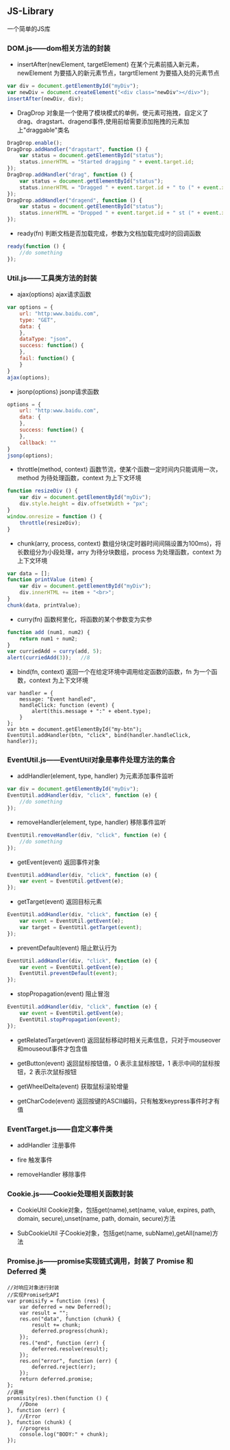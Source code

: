 ## JS-Library
一个简单的JS库

### DOM.js——dom相关方法的封装

* insertAfter(newElement, targetElement) 在某个元素前插入新元素，newElement 为要插入的新元素节点，targrtElement 为要插入处的元素节点

```javascript
var div = document.getElementById("myDiv");
var newDiv = document.createElement("<div class="newDiv"></div>");
insertAfter(newDiv, div);
```

* DragDrop 对象是一个使用了模块模式的单例，使元素可拖拽，自定义了drag、dragstart、dragend事件,使用前给需要添加拖拽的元素加上"draggable"类名

```javascript
DragDrop.enable();
DragDrop.addHandler("dragstart", function () {
    var status = document.getElementById("status");
    status.innerHTML = "Started dragging " + event.target.id;
});
DragDrop.addHandler("drag", function () {
    var status = document.getElementById("status");
    status.innerHTML = "Dragged " + event.target.id + " to (" + event.x + ", " + event.y + ")";
});
DragDrop.addHandler("dragend", function () {
    var status = document.getElementById("status");
    status.innerHTML = "Dropped " + event.target.id + " st (" + event.x + ", " + event.y + ")";
});
```      

* ready(fn) 判断文档是否加载完成，参数为文档加载完成时的回调函数

```javascript
ready(function () {
    //do something
});
```

### Util.js——工具类方法的封装

* ajax(options) ajax请求函数

```javascript
var options = {
 	url: "http:www.baidu.com",
	type: "GET",
	data: {
	},
	dataType: "json",
	success: function() {
	},
	fail: function() {
	}
}
ajax(options);
```

* jsonp(options) jsonp请求函数

```javascript
options = {
	url: "http:www.baidu.com",
	data: {
	},
	success: function() {
	},
	callback: ""
}
jsonp(options);
```

* throttle(method, context) 函数节流，使某个函数一定时间内只能调用一次，method 为待处理函数，context 为上下文环境

```javascript
function resizeDiv () {
    var div = document.getElementById("myDiv");
    div.style.height = div.offsetWidth + "px";
}
window.onresize = function () {
    throttle(resizeDiv);
}
```

* chunk(arry, process, context) 数组分块(定时器时间间隔设置为100ms)，将长数组分为小段处理，arry 为待分块数组，process 为处理函数，context 为上下文环境

```javascript
var data = [];
function printValue (item) {
    var div = document.getElementById("myDiv");
    div.innerHTML += item + "<br>";
}
chunk(data, printValue);
```

* curry(fn) 函数柯里化，将函数的某个参数变为实参

```javascript
function add (num1, num2) {
    return num1 + num2;
}
var curriedAdd = curry(add, 5);
alert(curriedAdd(3));   //8
```

* bind(fn, context) 返回一个在给定环境中调用给定函数的函数，fn 为一个函数，context 为上下文环境

```javascipt
var handler = {
    message: "Event handled",
    handleClick: function (event) {
        alert(this.message + ":" + ebent.type);
    }
};
var btn = document.getElementById("my-btn");
EventUtil.addHandler(btn, "click", bind(handler.handleClick, handler));
```

### EventUtil.js——EventUtil对象是事件处理方法的集合

* addHandler(element, type, handler) 为元素添加事件监听

```javascript
var div = document.getElementById("myDiv");
EventUtil.addHandler(div, "click", function (e) {
    //do something
});
```

* removeHandler(element, type, handler) 移除事件监听
```javascript
EventUtil.removeHandler(div, "click", function (e) {
    //do something
});
```

* getEvent(event) 返回事件对象

```javascript
EventUtil.addHandler(div, "click", function (e) {
    var event = EventUtil.getEvent(e);
});
```

* getTarget(event) 返回目标元素

```javascript
EventUtil.addHandler(div, "click", function (e) {
    var event = EventUtil.getEvent(e);
    var target = EventUtil.getTarget(event);
});
```

* preventDefault(event) 阻止默认行为

```javascript
EventUtil.addHandler(div, "click", function (e) {
    var event = EventUtil.getEvent(e);
    EventUtil.preventDefault(event);
});
```

* stopPropagation(event) 阻止冒泡

```javascript
EventUtil.addHandler(div, "click", function (e) {
    var event = EventUtil.getEvent(e);
    EventUtil.stopPropagation(event);
});
```

* getRelatedTarget(event) 返回鼠标移动时相关元素信息，只对于mouseover和mouseout事件才包含值

* getButton(event) 返回鼠标按钮值，0 表示主鼠标按钮，1 表示中间的鼠标按钮，2 表示次鼠标按钮

* getWheelDelta(event) 获取鼠标滚轮增量

* getCharCode(event) 返回按键的ASCII编码，只有触发keypress事件时才有值

### EventTarget.js——自定义事件类

* addHandler 注册事件

* fire 触发事件

* removeHandler 移除事件

### Cookie.js——Cookie处理相关函数封装

* CookieUtil Cookie对象，包括get(name),set(name, value, expires, path, domain, secure),unset(name, path, domain, secure)方法

* SubCookieUtil 子Cookie对象，包括get(name, subName),getAll(name)方法

### Promise.js——promise实现链式调用，封装了 Promise 和 Deferred 类

```javascipt
//对响应对象进行封装
//实现Promise化API
var promisify = function (res) {
    var deferred = new Deferred();
    var result = "";
    res.on("data", function (chunk) {
        result += chunk;
        deferred.progress(chunk);
    });
    res.("end", function (err) {
        deferred.resolve(result);
    });
    res.on("error", function (err) {
        deferred.reject(err);
    });
    return deferred.promise;
};
//调用
promisity(res).then(function () {
    //Done
}, function (err) {
    //Error
}, function (chunk) {
    //progress
    console.log("BODY:" + chunk);
});
```
